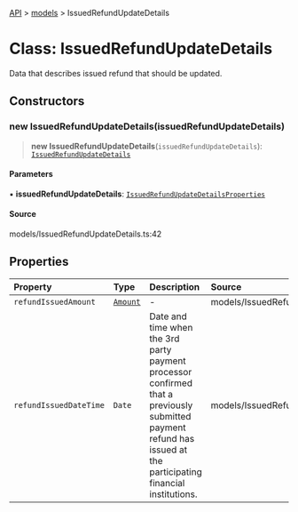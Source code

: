 [API](../../index.md) > [models](../index.md) > IssuedRefundUpdateDetails

# Class: IssuedRefundUpdateDetails

Data that describes issued refund that should be updated.

## Constructors

### new IssuedRefundUpdateDetails(issuedRefundUpdateDetails)

> **new IssuedRefundUpdateDetails**(`issuedRefundUpdateDetails`): [`IssuedRefundUpdateDetails`](IssuedRefundUpdateDetails.md)

#### Parameters

▪ **issuedRefundUpdateDetails**: [`IssuedRefundUpdateDetailsProperties`](../interfaces/IssuedRefundUpdateDetailsProperties.md)

#### Source

models/IssuedRefundUpdateDetails.ts:42

## Properties

| Property | Type | Description | Source |
| :------ | :------ | :------ | :------ |
| `refundIssuedAmount` | [`Amount`](Amount.md) | - | models/IssuedRefundUpdateDetails.ts:40 |
| `refundIssuedDateTime` | `Date` | Date and time when the 3rd party payment processor confirmed that a previously submitted payment refund has issued at the participating financial institutions. | models/IssuedRefundUpdateDetails.ts:35 |
